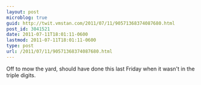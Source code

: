 ```yaml
---
layout: post
microblog: true
guid: http://twit.vmstan.com/2011/07/11/90571368374087680.html
post_id: 3041521
date: 2011-07-11T18:01:11-0600
lastmod: 2011-07-11T18:01:11-0600
type: post
url: /2011/07/11/90571368374087680.html
---
```

Off to mow the yard, should have done this last Friday when it wasn't in the triple digits.
